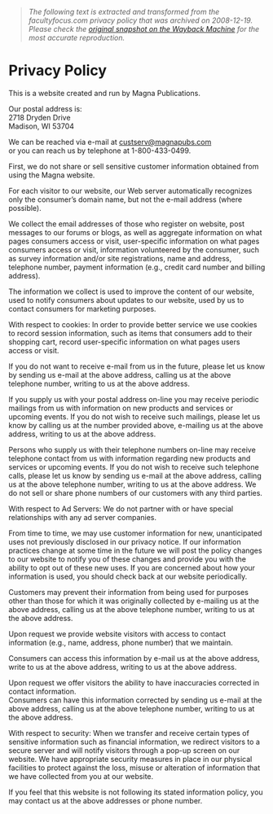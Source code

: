 > *The following text is extracted and transformed from the facultyfocus.com privacy policy that was archived on 2008-12-19. Please check the [original snapshot on the Wayback Machine](https://web.archive.org/web/20081219021652id_/http%3A//www.facultyfocus.com/account/privacy-policy) for the most accurate reproduction.*

# Privacy Policy

This is a website created and run by Magna Publications.

Our postal address is:  
2718 Dryden Drive  
Madison, WI 53704

We can be reached via e-mail at custserv@magnapubs.com  
or you can reach us by telephone at 1-800-433-0499.

First, we do not share or sell sensitive customer information obtained from using the Magna website.

For each visitor to our website, our Web server automatically recognizes only the consumer’s domain name, but not the e-mail address (where possible).

We collect the email addresses of those who register on website, post messages to our forums or blogs, as well as aggregate information on what pages consumers access or visit, user-specific information on what pages consumers access or visit, information volunteered by the consumer, such as survey information and/or site registrations, name and address, telephone number, payment information (e.g., credit card number and billing address).

The information we collect is used to improve the content of our website, used to notify consumers about updates to our website, used by us to contact consumers for marketing purposes.

With respect to cookies: In order to provide better service we use cookies to record session information, such as items that consumers add to their shopping cart, record user-specific information on what pages users access or visit.

If you do not want to receive e-mail from us in the future, please let us know by sending us e-mail at the above address, calling us at the above telephone number, writing to us at the above address.

If you supply us with your postal address on-line you may receive periodic mailings from us with information on new products and services or upcoming events. If you do not wish to receive such mailings, please let us know by calling us at the number provided above, e-mailing us at the above address, writing to us at the above address.

Persons who supply us with their telephone numbers on-line may receive telephone contact from us with information regarding new products and services or upcoming events. If you do not wish to receive such telephone calls, please let us know by sending us e-mail at the above address, calling us at the above telephone number, writing to us at the above address. We do not sell or share phone numbers of our customers with any third parties.

With respect to Ad Servers: We do not partner with or have special relationships with any ad server companies.

From time to time, we may use customer information for new, unanticipated uses not previously disclosed in our privacy notice. If our information practices change at some time in the future we will post the policy changes to our website to notify you of these changes and provide you with the ability to opt out of these new uses. If you are concerned about how your information is used, you should check back at our website periodically.

Customers may prevent their information from being used for purposes other than those for which it was originally collected by e-mailing us at the above address, calling us at the above telephone number, writing to us at the above address.

Upon request we provide website visitors with access to contact information (e.g., name, address, phone number) that we maintain.

Consumers can access this information by e-mail us at the above address, write to us at the above address, writing to us at the above address.

Upon request we offer visitors the ability to have inaccuracies corrected in contact information.  
Consumers can have this information corrected by sending us e-mail at the above address, calling us at the above telephone number, writing to us at the above address.

With respect to security: When we transfer and receive certain types of sensitive information such as financial information, we redirect visitors to a secure server and will notify visitors through a pop-up screen on our website. We have appropriate security measures in place in our physical facilities to protect against the loss, misuse or alteration of information that we have collected from you at our website.

If you feel that this website is not following its stated information policy, you may contact us at the above addresses or phone number.
